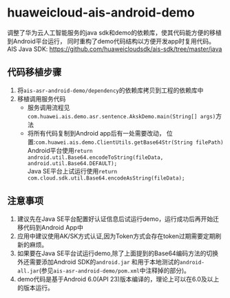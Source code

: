 huaweicloud-ais-android-demo
=
调整了华为云人工智能服务的java sdk和demo的依赖库，使其代码能方便的移植到Android平台运行，
同时重构了demo代码结构以方便开发app时复用代码。<br/>
AIS Java SDK: https://github.com/huaweicloudsdk/ais-sdk/tree/master/java

## 代码移植步骤
1. 将`ais-asr-android-demo/dependency`的依赖库拷贝到工程的依赖库中
2. 移植调用服务代码
   * 服务调用流程见`com.huawei.ais.demo.asr.sentence.AkskDemo.main(String[] args)`方法
   * 将所有代码复制到Android app后有一处需要改动，
     位置:`com.huawei.ais.demo.ClientUtils.getBase64Str(String filePath)`<br/>
     Android平台使用`return android.util.Base64.encodeToString(fileData, android.util.Base64.DEFAULT);`<br/>
     Java SE平台上试运行使用`return  com.cloud.sdk.util.Base64.encodeAsString(fileData);`


## 注意事项
1. 建议先在Java SE平台配置好认证信息后试运行demo，运行成功后再开始迁移代码到Android App中
2. 应用中建议使用AK/SK方式认证,因为Token方式会存在token过期需要定期刷新的麻烦。
3. 如果要在Java SE平台试运行demo,除了上面提到的Base64编码方法的切换外还需要添加Android SDK的`android.jar`
   和用于本地测试的`android-all.jar`(参见`ais-asr-android-demo/pom.xml`中注释掉的部分)。
4. demo代码是基于Android 6.0(API 23)版本编译的，理论上可以在6.0及以上的版本运行。